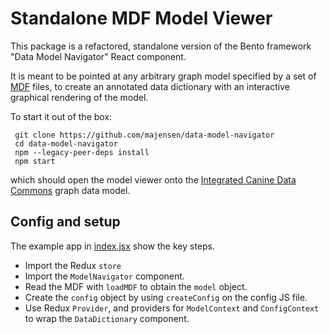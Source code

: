 # Standalone MDF Model Viewer

This package is a refactored, standalone version of the Bento
framework "Data Model Navigator" React component.

It is meant to be pointed at any arbitrary graph model specified by a
set of [MDF](https://github.com/CBIIT/bento-mdf) files, to create an
annotated data dictionary with an interactive graphical rendering of
the model.

To start it out of the box:

     git clone https://github.com/majensen/data-model-navigator
     cd data-model-navigator
     npm --legacy-peer-deps install
     npm start

which should open the model viewer onto the
[Integrated Canine Data Commons](https://caninecommons.cancer.gov)
graph data model.

## Config and setup

The example app in [index.jsx](/src/index.jsx) show the key steps.

* Import the Redux `store`
* Import the `ModelNavigator` component.
* Read the MDF with `loadMDF` to obtain the `model` object.
* Create the `config` object by using `createConfig` on the config JS file.
* Use Redux `Provider`, and providers for `ModelContext` and `ConfigContext` to wrap the `DataDictionary` component.
